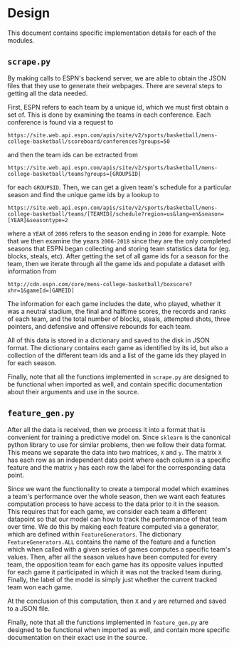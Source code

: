 # Design

This document contains specific implementation details for each of the modules.

## `scrape.py`

By making calls to ESPN's backend server, we are able to obtain the JSON files that they use to generate their webpages. There are several steps to getting all the data needed.

First, ESPN refers to each team by a unique id, which we must first obtain a set of. This is done by examining the teams in each conference. Each conference is found via a request to

`https://site.web.api.espn.com/apis/site/v2/sports/basketball/mens-college-basketball/scoreboard/conferences?groups=50`

and then the team ids can be extracted from

`https://site.web.api.espn.com/apis/site/v2/sports/basketball/mens-college-basketball/teams?groups=[GROUPSID]`

for each `GROUPSID`. Then, we can get a given team's schedule for a particular season and find the unique game ids by a lookup to 

`https://site.web.api.espn.com/apis/site/v2/sports/basketball/mens-college-basketball/teams/[TEAMID]/schedule?region=us&lang=en&season=[YEAR]&seasontype=2`

where a `YEAR` of `2006` refers to the season ending in `2006` for example. Note that we then examine the years `2006-2018` since they are the only completed seasons that ESPN began collecting and storing team statistics data for (eg. blocks, steals, etc). After getting the set of all game ids for a season for the team, then we iterate through all the game ids and populate a dataset with information from

`http://cdn.espn.com/core/mens-college-basketball/boxscore?xhr=1&gameId=[GAMEID]`

The information for each game includes the date, who played, whether it was a neutral stadium, the final and halftime scores, the records and ranks of each team, and the total number of blocks, steals, attempted shots, three pointers, and defensive and offensive rebounds for each team.

All of this data is stored in a dictionary and saved to the disk in JSON format. The dictionary contains each game as identified by its id, but also a collection of the different team ids and a list of the game ids they played in for each season.


Finally, note that all the functions implemented in `scrape.py` are designed to be functional when imported as well, and contain specific documentation about their arguments and use in the source.

## `feature_gen.py` 

After all the data is received, then we process it into a format that is convenient for training a predictive model on. Since `sklearn` is the canonical python library to use for similar problems, then we follow their data format. This means we separate the data into two matrices, `X` and `y`. The matrix `X` has each row as an independent data point where each column is a specific feature and the matrix `y` has each row the label for the corresponding data point.

Since we want the functionality to create a temporal model which examines a team's performance over the whole season, then we want each features computation process to have access to the data prior to it in the season. This requires that for each game, we consider each team a different datapoint so that our model can how to track the performance of that team over time. We do this by making each feature computed via a generator, which are defined within `FeatureGenerators`. The dictionary `FeatureGenerators.ALL` contains the name of the feature and a function which when called with a given series of games computes a specific team's values. Then, after all the season values have been computed for every team, the opposition team for each game has its opposite values inputted for each game it participated in which it was not the tracked team during. Finally, the label of the model is simply just whether the current tracked team won each game.

At the conclusion of this computation, then `X` and `y` are returned and saved to a JSON file.


Finally, note that all the functions implemented in `feature_gen.py` are designed to be functional when imported as well, and contain more specific documentation on their exact use in the source.
